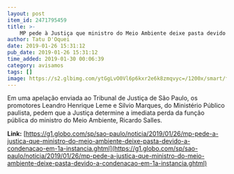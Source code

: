 ```yaml
---
layout: post
item_id: 2471795459
title: >-
    MP pede à Justiça que ministro do Meio Ambiente deixe pasta devido a condenação em 1ª instância
author: Tatu D'Oquei
date: 2019-01-26 15:31:12
pub_date: 2019-01-26 15:31:12
time_added: 2019-01-30 00:06:39
category: avisamos
tags: []
image: https://s2.glbimg.com/ytGgLvO0Vl6p6kxr2e6k8zmqvyc=/1200x/smart/filters:cover():strip_icc()/s.glbimg.com/jo/g1/f/original/2019/01/17/ricardo-salles.jpg
---
```


Em uma apelação enviada ao Tribunal de Justiça de São Paulo, os promotores Leandro Henrique Leme e Silvio Marques, do Ministério Público paulista, pedem que a Justiça determine a imediata perda da função pública do ministro do Meio Ambiente, Ricardo Salles.

**Link:** [https://g1.globo.com/sp/sao-paulo/noticia/2019/01/26/mp-pede-a-justica-que-ministro-do-meio-ambiente-deixe-pasta-devido-a-condenacao-em-1a-instancia.ghtml](https://g1.globo.com/sp/sao-paulo/noticia/2019/01/26/mp-pede-a-justica-que-ministro-do-meio-ambiente-deixe-pasta-devido-a-condenacao-em-1a-instancia.ghtml)

